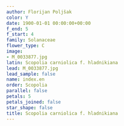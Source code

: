 ```yaml
---
author: Florijan Poljšak
color: Y
date: 1900-01-01 00:00:00+00:00
f_end: 5
f_start: 4
family: Solanaceae
flower_type: C
image:
- M_0033877.jpg
latin: Scopolia carniolica f. hladnikiana
lead: M_0033877.jpg
lead_sample: false
name: index.en
order: Scopolia
parallel: false
petals: 5
petals_joined: false
star_shape: false
title: Scopolia carniolica f. hladnikiana
---
```

